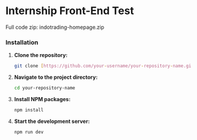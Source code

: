 # Internship Front-End Test

Full code zip: indotrading-homepage.zip

### Installation

1.  **Clone the repository:**
    ```sh
    git clone [https://github.com/your-username/your-repository-name.git](https://github.com/your-username/your-repository-name.git)
    ```
2.  **Navigate to the project directory:**
    ```sh
    cd your-repository-name
    ```
3.  **Install NPM packages:**
    ```sh
    npm install
    ```
4.  **Start the development server:**
    ```sh
    npm run dev
    ```
